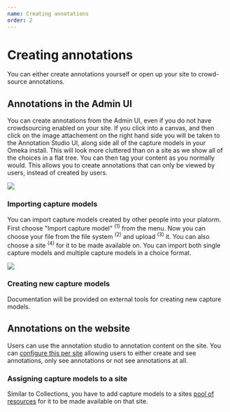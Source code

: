 ```yaml
---
name: Creating annotations
order: 2
---
```


# Creating annotations

You can either create annotations yourself or open up your site to crowd-source annotations.

## Annotations in the Admin UI

You can create annotations from the Admin UI, even if you do not have crowdsourcing enabled on your site. If you click into a canvas, and then click on the image attachement on the right hand side you will be taken to the Annotation Studio UI, along side all of the capture models in your Omeka install. This will look more cluttered than on a site as we show all of the choices in a flat tree. You can then tag your content as you normally would. This allows you to create annotations that can only be viewed by users, instead of created by users.

<img src="/img/anno-image.png" />

### Importing capture models

You can import capture models created by other people into your platorm. First choose "Import capture model" <sup>(1)</sup> from the menu. Now you can choose your file from the file system <sup>(2)</sup> and upload <sup>(3)</sup> it. You can also choose a site <sup>(4)</sup> for it to be made available on. You can import both single capture models and multiple capture models in a choice format.

<img src="/img/import-capture-model.png" />

### Creating new capture models

Documentation will be provided on external tools for creating new capture models.

## Annotations on the website

Users can use the annotation studio to annotation content on the site. You can [configure this per site](/multisite/platform-configuration#enabling-user-created-annotations) allowing users to either create and see annotations, only see annotations or not see annotations at all.

### Assigning capture models to a site
Similar to Collections, you have to add capture models to a sites [pool of resources](/multisite/creating-new-site#adding-site-content) for it to be made available on that site.